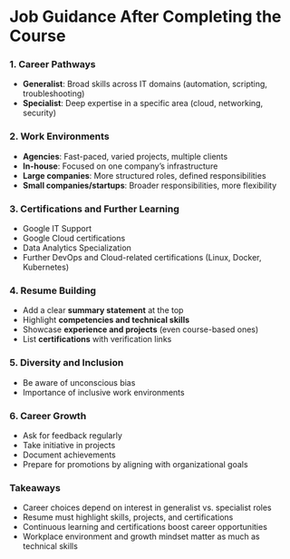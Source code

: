 # Job Guidance After Completing the Course

### 1. Career Pathways
- **Generalist**: Broad skills across IT domains (automation, scripting, troubleshooting)
- **Specialist**: Deep expertise in a specific area (cloud, networking, security)

### 2. Work Environments
- **Agencies**: Fast-paced, varied projects, multiple clients
- **In-house**: Focused on one company’s infrastructure
- **Large companies**: More structured roles, defined responsibilities
- **Small companies/startups**: Broader responsibilities, more flexibility

### 3. Certifications and Further Learning
- Google IT Support
- Google Cloud certifications
- Data Analytics Specialization
- Further DevOps and Cloud-related certifications (Linux, Docker, Kubernetes)

### 4. Resume Building
- Add a clear **summary statement** at the top
- Highlight **competencies and technical skills**
- Showcase **experience and projects** (even course-based ones)
- List **certifications** with verification links

### 5. Diversity and Inclusion
- Be aware of unconscious bias
- Importance of inclusive work environments

### 6. Career Growth
- Ask for feedback regularly
- Take initiative in projects
- Document achievements
- Prepare for promotions by aligning with organizational goals

### Takeaways
- Career choices depend on interest in generalist vs. specialist roles
- Resume must highlight skills, projects, and certifications
- Continuous learning and certifications boost career opportunities
- Workplace environment and growth mindset matter as much as technical skills

